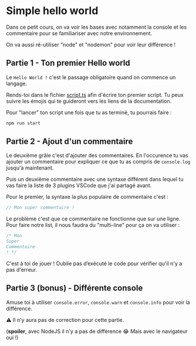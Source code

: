 # Simple hello world

Dans ce petit cours, on va voir les bases avec notamment la console et les commentaire pour se familiariser avec notre environnement.

On va aussi ré-utiliser "node" et "nodemon" pour voir leur différence !

## Partie 1 - Ton premier Hello world

Le `Hello World !` c'est le passage obligatoire quand on commence un langage.

Rends-toi dans le fichier [script.ts](./script.js) afin d'écrire ton premier script. Tu peux suivre les émojis qui te guideront vers les liens de la documentation.

Pour "lancer" ton script une fois que tu as terminé, tu pourrais faire :

```bash
npm run start
```

## Partie 2 - Ajout d'un commentaire

Le deuxième grâle c'est d'ajouter des commentaires. En l'occurence tu vas ajouter un commentaire pour expliquer ce que tu as compris de `console.log` jusqu'à maintenant.

Puis un deuxième commentaire avec une syntaxe différent dans lequel tu vas faire la liste de 3 plugins VSCode que j'ai partagé avant.

Pour le premier, la syntaxe la plus populaire de commentaire c'est :

```js
// Mon super commentaire !
```

Le problème c'est que ce commentaire ne fonctionne que sur une ligne. Pour faire notre list, il nous faudra du "multi-line" pour ça on va utiliser :

```js
/* Mon
Super
Commentaire
! */
```

C'est à toi de jouer ! Oublie pas d’exécuté le code pour vérifier qu'il n'y a pas d'erreur.

## Partie 3 (bonus) - Différente console

Amuse toi à utiliser `console.error`, `console.warn` et `console.info` pour voir la différence.

⚠️ Il n'y aura pas de correction pour cette partie.

(**spoiler**, avec NodeJS il n'y a pas de différence 😂 Mais avec le navigateur oui !)

